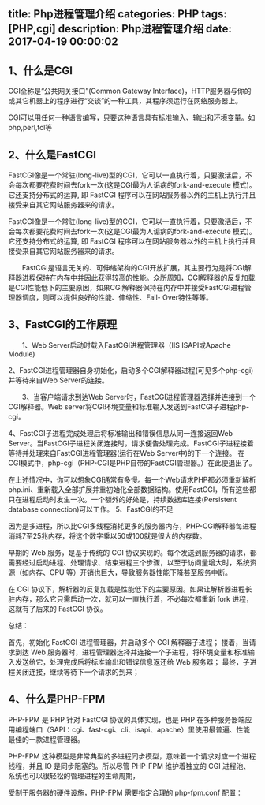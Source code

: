 title: Php进程管理介绍
categories: PHP
tags: [PHP,cgi]
description: Php进程管理介绍
date: 2017-04-19 00:00:02 
---


## 1、什么是CGI

CGI全称是“公共网关接口”(Common Gateway Interface)，HTTP服务器与你的或其它机器上的程序进行“交谈”的一种工具，其程序须运行在网络服务器上。

CGI可以用任何一种语言编写，只要这种语言具有标准输入、输出和环境变量。如php,perl,tcl等

<!--more-->

## 2、什么是FastCGI

FastCGI像是一个常驻(long-live)型的CGI，它可以一直执行着，只要激活后，不会每次都要花费时间去fork一次(这是CGI最为人诟病的fork-and-execute 模式)。它还支持分布式的运算, 即 FastCGI 程序可以在网站服务器以外的主机上执行并且接受来自其它网站服务器来的请求。

FastCGI像是一个常驻(long-live)型的CGI，它可以一直执行着，只要激活后，不会每次都要花费时间去fork一次(这是CGI最为人诟病的fork-and-execute 模式)。它还支持分布式的运算, 即 FastCGI 程序可以在网站服务器以外的主机上执行并且接受来自其它网站服务器来的请求。

　　FastCGI是语言无关的、可伸缩架构的CGI开放扩展，其主要行为是将CGI解释器进程保持在内存中并因此获得较高的性能。众所周知，CGI解释器的反复加载是CGI性能低下的主要原因，如果CGI解释器保持在内存中并接受FastCGI进程管理器调度，则可以提供良好的性能、伸缩性、Fail- Over特性等等。


## 3、FastCGI的工作原理

　　1、Web Server启动时载入FastCGI进程管理器（IIS ISAPI或Apache Module)

2、FastCGI进程管理器自身初始化，启动多个CGI解释器进程(可见多个php-cgi)并等待来自Web Server的连接。

　　3、当客户端请求到达Web Server时，FastCGI进程管理器选择并连接到一个CGI解释器。Web server将CGI环境变量和标准输入发送到FastCGI子进程php-cgi。

4、FastCGI子进程完成处理后将标准输出和错误信息从同一连接返回Web Server。当FastCGI子进程关闭连接时，请求便告处理完成。FastCGI子进程接着等待并处理来自FastCGI进程管理器(运行在Web Server中)的下一个连接。 在CGI模式中，php-cgi（PHP-CGI是PHP自带的FastCGI管理器。）在此便退出了。

在上述情况中，你可以想象CGI通常有多慢。每一个Web请求PHP都必须重新解析php.ini、重新载入全部扩展并重初始化全部数据结构。使用FastCGI，所有这些都只在进程启动时发生一次。一个额外的好处是，持续数据库连接(Persistent database connection)可以工作。
5、FastCGI的不足

因为是多进程，所以比CGI多线程消耗更多的服务器内存，PHP-CGI解释器每进程消耗7至25兆内存，将这个数字乘以50或100就是很大的内存数。


早期的 Web 服务，是基于传统的 CGI 协议实现的。每个发送到服务器的请求，都需要经过启动进程、处理请求、结束进程三个步骤，以至于访问量增大时，系统资源（如内存、CPU 等）开销也巨大，导致服务器性能下降甚至服务中断。

在 CGI 协议下，解析器的反复加载是性能低下的主要原因。如果让解析器进程长驻内存，那么它只需启动一次，就可以一直执行着，不必每次都重新 fork 进程，这就有了后来的 FastCGI 协议。

总结：

首先，初始化 FastCGI 进程管理器，并启动多个 CGI 解释器子进程；
接着，当请求到达 Web 服务器时，进程管理器选择并连接一个子进程，将环境变量和标准输入发送给它，处理完成后将标准输出和错误信息返还给 Web 服务器；
最终，子进程关闭连接，继续等待下一个请求的到来；

## 4、什么是PHP-FPM

PHP-FPM 是 PHP 针对 FastCGI 协议的具体实现，也是 PHP 在多种服务器端应用编程端口（SAPI：cgi、fast-cgi、cli、isapi、apache）里使用最普遍、性能最佳的一款进程管理器。

PHP-FPM 这种模型是非常典型的多进程同步模型，意味着一个请求对应一个进程线程，并且 IO 是同步阻塞的。所以尽管 PHP-FPM 维护着独立的 CGI 进程池、系统也可以很轻松的管理进程的生命周期，

受制于服务器的硬件设施，PHP-FPM 需要指定合理的 php-fpm.conf 配置：